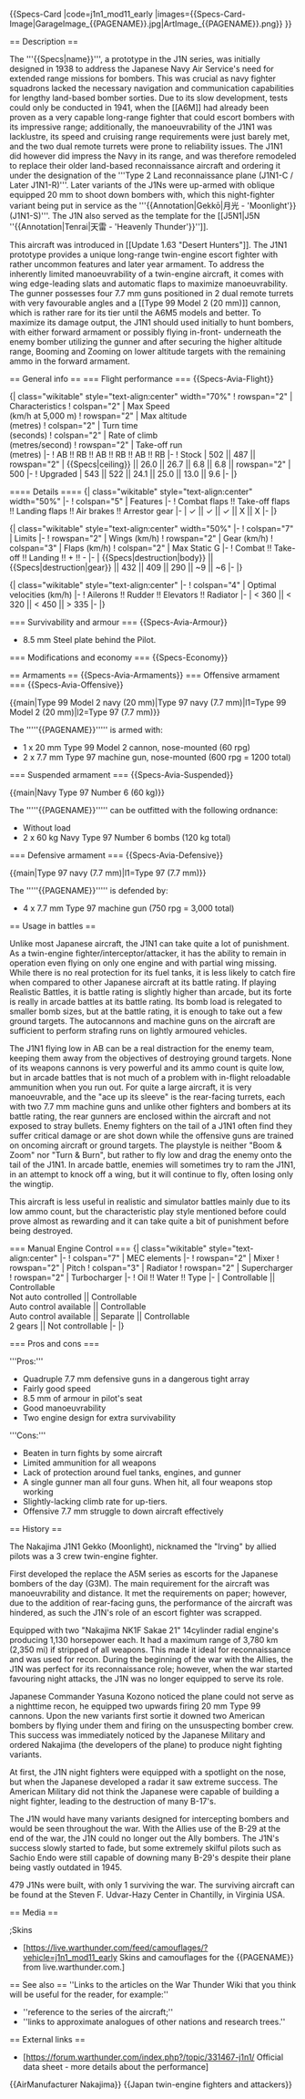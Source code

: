 {{Specs-Card
|code=j1n1_mod11_early
|images={{Specs-Card-Image|GarageImage_{{PAGENAME}}.jpg|ArtImage_{{PAGENAME}}.png}}
}}

== Description ==
<!-- ''In the description, the first part should be about the history of and the creation and combat usage of the aircraft, as well as its key features. In the second part, tell the reader about the aircraft in the game. Insert a screenshot of the vehicle, so that if the novice player does not remember the vehicle by name, he will immediately understand what kind of vehicle the article is talking about.'' -->
The '''{{Specs|name}}''', a prototype in the J1N series, was initially designed in 1938 to address the Japanese Navy Air Service's need for extended range missions for bombers. This was crucial as navy fighter squadrons lacked the necessary navigation and communication capabilities for lengthy land-based bomber sorties. Due to its slow development, tests could only be conducted in 1941, when the [[A6M]] had already been proven as a very capable long-range fighter that could escort bombers with its impressive range; additionally, the manoeuvrability of the J1N1 was lacklustre, its speed and cruising range requirements were just barely met, and the two dual remote turrets were prone to reliability issues. The J1N1 did however did impress the Navy in its range, and was therefore remodeled to replace their older land-based reconnaissance aircraft and ordering it under the designation of the '''Type 2 Land reconnaissance plane (J1N1-C / Later J1N1-R)'''. Later variants of the J1Ns were up-armed with oblique equipped 20 mm to shoot down bombers with, which this night-fighter variant being put in service as the '''{{Annotation|Gekkō|月光 - 'Moonlight'}} (J1N1-S)'''. The J1N also served as the template for the [[J5N1|J5N ''{{Annotation|Tenrai|天雷 - 'Heavenly Thunder'}}'']].

This aircraft was introduced in [[Update 1.63 "Desert Hunters"]]. The J1N1 prototype provides a unique long-range twin-engine escort fighter with rather uncommon features and later year armament. To address the inherently limited manoeuvrability of a twin-engine aircraft, it comes with wing edge-leading slats and automatic flaps to maximize manoeuvrability. The gunner possesses four 7.7 mm guns positioned in 2 dual remote turrets with very favourable angles and a [[Type 99 Model 2 (20 mm)]] cannon, which is rather rare for its tier until the A6M5 models and better. To maximize its damage output, the J1N1 should used initially to hunt bombers, with either forward armament or possibly flying in-front- underneath the enemy bomber utilizing the gunner and after securing the higher altitude range, Booming and Zooming on lower altitude targets with the remaining ammo in the forward armament.

== General info ==
=== Flight performance ===
{{Specs-Avia-Flight}}
<!-- ''Describe how the aircraft behaves in the air. Speed, manoeuvrability, acceleration and allowable loads - these are the most important characteristics of the vehicle.'' -->

{| class="wikitable" style="text-align:center" width="70%"
! rowspan="2" | Characteristics
! colspan="2" | Max Speed<br>(km/h at 5,000 m)
! rowspan="2" | Max altitude<br>(metres)
! colspan="2" | Turn time<br>(seconds)
! colspan="2" | Rate of climb<br>(metres/second)
! rowspan="2" | Take-off run<br>(metres)
|-
! AB !! RB !! AB !! RB !! AB !! RB
|-
! Stock
| 502 || 487 || rowspan="2" | {{Specs|ceiling}} || 26.0 || 26.7 || 6.8 || 6.8 || rowspan="2" | 500
|-
! Upgraded
| 543 || 522 || 24.1 || 25.0 || 13.0 || 9.6
|-
|}

==== Details ====
{| class="wikitable" style="text-align:center" width="50%"
|-
! colspan="5" | Features
|-
! Combat flaps !! Take-off flaps !! Landing flaps !! Air brakes !! Arrestor gear
|-
| ✓ || ✓ || ✓ || X || X     <!-- ✓ -->
|-
|}

{| class="wikitable" style="text-align:center" width="50%"
|-
! colspan="7" | Limits
|-
! rowspan="2" | Wings (km/h)
! rowspan="2" | Gear (km/h)
! colspan="3" | Flaps (km/h)
! colspan="2" | Max Static G
|-
! Combat !! Take-off !! Landing !! + !! -
|-
| {{Specs|destruction|body}} || {{Specs|destruction|gear}} || 432 || 409 || 290 || ~9 || ~6
|-
|}

{| class="wikitable" style="text-align:center"
|-
! colspan="4" | Optimal velocities (km/h)
|-
! Ailerons !! Rudder !! Elevators !! Radiator
|-
| < 360 || < 320 || < 450 || > 335
|-
|}

=== Survivability and armour ===
{{Specs-Avia-Armour}}
<!-- ''Examine the survivability of the aircraft. Note how vulnerable the structure is and how secure the pilot is, whether the fuel tanks are armoured, etc. Describe the armour, if there is any, and also mention the vulnerability of other critical aircraft systems.'' -->

* 8.5 mm Steel plate behind the Pilot.

=== Modifications and economy ===
{{Specs-Economy}}

== Armaments ==
{{Specs-Avia-Armaments}}
=== Offensive armament ===
{{Specs-Avia-Offensive}}
<!-- ''Describe the offensive armament of the aircraft, if any. Describe how effective the cannons and machine guns are in a battle, and also what belts or drums are better to use. If there is no offensive weaponry, delete this subsection.'' -->
{{main|Type 99 Model 2 navy (20 mm)|Type 97 navy (7.7 mm)|l1=Type 99 Model 2 (20 mm)|l2=Type 97 (7.7 mm)}}

The '''''{{PAGENAME}}''''' is armed with:

* 1 x 20 mm Type 99 Model 2 cannon, nose-mounted (60 rpg)
* 2 х 7.7 mm Type 97 machine gun, nose-mounted (600 rpg = 1200 total)

=== Suspended armament ===
{{Specs-Avia-Suspended}}
<!-- ''Describe the aircraft's suspended armament: additional cannons under the wings, bombs, rockets and torpedoes. This section is especially important for bombers and attackers. If there is no suspended weaponry remove this subsection.'' -->
{{main|Navy Type 97 Number 6 (60 kg)}}

The '''''{{PAGENAME}}''''' can be outfitted with the following ordnance:

* Without load
* 2 x 60 kg Navy Type 97 Number 6 bombs (120 kg total)

=== Defensive armament ===
{{Specs-Avia-Defensive}}
<!-- ''Defensive armament with turret machine guns or cannons, crewed by gunners. Examine the number of gunners and what belts or drums are better to use. If defensive weaponry is not available, remove this subsection.'' -->
{{main|Type 97 navy (7.7 mm)|l1=Type 97 (7.7 mm)}}

The '''''{{PAGENAME}}''''' is defended by:

* 4 x 7.7 mm Type 97 machine gun (750 rpg = 3,000 total)

== Usage in battles ==
<!-- ''Describe the tactics of playing in the aircraft, the features of using aircraft in a team and advice on tactics. Refrain from creating a "guide" - do not impose a single point of view, but instead, give the reader food for thought. Examine the most dangerous enemies and give recommendations on fighting them. If necessary, note the specifics of the game in different modes (AB, RB, SB).'' -->
Unlike most Japanese aircraft, the J1N1 can take quite a lot of punishment. As a twin-engine fighter/interceptor/attacker, it has the ability to remain in operation even flying on only one engine and with partial wing missing. While there is no real protection for its fuel tanks, it is less likely to catch fire when compared to other Japanese aircraft at its battle rating. If playing Realistic Battles, it is battle rating is slightly higher than arcade, but its forte is really in arcade battles at its battle rating. Its bomb load is relegated to smaller bomb sizes, but at the battle rating, it is enough to take out a few ground targets. The autocannons and machine guns on the aircraft are sufficient to perform strafing runs on lightly armoured vehicles.

The J1N1 flying low in AB can be a real distraction for the enemy team, keeping them away from the objectives of destroying ground targets. None of its weapons cannons is very powerful and its ammo count is quite low, but in arcade battles that is not much of a problem with in-flight reloadable ammunition when you run out. For quite a large aircraft, it is very manoeuvrable, and the "ace up its sleeve" is the rear-facing turrets, each with two 7.7 mm machine guns and unlike other fighters and bombers at its battle rating, the rear gunners are enclosed within the aircraft and not exposed to stray bullets. Enemy fighters on the tail of a J1N1 often find they suffer critical damage or are shot down while the offensive guns are trained on oncoming aircraft or ground targets. The playstyle is neither "Boom & Zoom" nor "Turn & Burn", but rather to fly low and drag the enemy onto the tail of the J1N1. In arcade battle, enemies will sometimes try to ram the J1N1, in an attempt to knock off a wing, but it will continue to fly, often losing only the wingtip.

This aircraft is less useful in realistic and simulator battles mainly due to its low ammo count, but the characteristic play style mentioned before could prove almost as rewarding and it can take quite a bit of punishment before being destroyed.

=== Manual Engine Control ===
{| class="wikitable" style="text-align:center"
|-
! colspan="7" | MEC elements
|-
! rowspan="2" | Mixer
! rowspan="2" | Pitch
! colspan="3" | Radiator
! rowspan="2" | Supercharger
! rowspan="2" | Turbocharger
|-
! Oil !! Water !! Type
|-
| Controllable || Controllable<br>Not auto controlled || Controllable<br>Auto control available || Controllable<br>Auto control available || Separate || Controllable<br>2 gears || Not controllable
|-
|}

=== Pros and cons ===
<!-- ''Summarise and briefly evaluate the vehicle in terms of its characteristics and combat effectiveness. Mark its pros and cons in the bulleted list. Try not to use more than 6 points for each of the characteristics. Avoid using categorical definitions such as "bad", "good" and the like - use substitutions with softer forms such as "inadequate" and "effective".'' -->

'''Pros:'''

* Quadruple 7.7 mm defensive guns in a dangerous tight array
* Fairly good speed
* 8.5 mm of armour in pilot's seat
* Good manoeuvrability
* Two engine design for extra survivability

'''Cons:'''

* Beaten in turn fights by some aircraft
* Limited ammunition for all weapons
* Lack of protection around fuel tanks, engines, and gunner
* A single gunner man all four guns. When hit, all four weapons stop working
* Slightly-lacking climb rate for up-tiers.
* Offensive 7.7 mm struggle to down aircraft effectively

== History ==
<!-- ''Describe the history of the creation and combat usage of the aircraft in more detail than in the introduction. If the historical reference turns out to be too long, take it to a separate article, taking a link to the article about the vehicle and adding a block "/History" (example: <nowiki>https://wiki.warthunder.com/(Vehicle-name)/History</nowiki>) and add a link to it here using the <code>main</code> template. Be sure to reference text and sources by using <code><nowiki><ref></ref></nowiki></code>, as well as adding them at the end of the article with <code><nowiki><references /></nowiki></code>. This section may also include the vehicle's dev blog entry (if applicable) and the in-game encyclopedia description (under <code><nowiki>=== In-game description ===</nowiki></code>, also if applicable).'' -->

The Nakajima J1N1 Gekko (Moonlight), nicknamed the "Irving" by allied pilots was a 3 crew twin-engine fighter.

First developed the replace the A5M series as escorts for the Japanese bombers of the day (G3M). The main requirement for the aircraft was manoeuvrability and distance. It met the requirements on paper; however, due to the addition of rear-facing guns, the performance of the aircraft was hindered, as such the J1N's role of an escort fighter was scrapped.

Equipped with two "Nakajima NK1F Sakae 21" 14cylinder radial engine's producing 1,130 horsepower each. It had a maximum range of 3,780 km (2,350 mi) if stripped of all weapons. This made it ideal for reconnaissance and was used for recon. During the beginning of the war with the Allies, the J1N was perfect for its reconnaissance role; however, when the war started favouring night attacks, the J1N was no longer equipped to serve its role.

Japanese Commander Yasuna Kozono noticed the plane could not serve as a nighttime recon, he equipped two upwards firing 20 mm Type 99 cannons. Upon the new variants first sortie it downed two American bombers by flying under them and firing on the unsuspecting bomber crew. This success was immediately noticed by the Japanese Military and ordered Nakajima (the developers of the plane) to produce night fighting variants.

At first, the J1N night fighters were equipped with a spotlight on the nose, but when the Japanese developed a radar it saw extreme success. The American Military did not think the Japanese were capable of building a night fighter, leading to the destruction of many B-17's.

The J1N would have many variants designed for intercepting bombers and would be seen throughout the war. With the Allies use of the B-29 at the end of the war, the J1N could no longer out the Ally bombers. The J1N's success slowly started to fade, but some extremely skilful pilots such as Sachio Endo were still capable of downing many B-29's despite their plane being vastly outdated in 1945.

479 J1Ns were built, with only 1 surviving the war. The surviving aircraft can be found at the Steven F. Udvar-Hazy Center in Chantilly, in Virginia USA.

== Media ==
<!-- ''Excellent additions to the article would be video guides, screenshots from the game, and photos.'' -->

;Skins
* [https://live.warthunder.com/feed/camouflages/?vehicle=j1n1_mod11_early Skins and camouflages for the {{PAGENAME}} from live.warthunder.com.]

== See also ==
''Links to the articles on the War Thunder Wiki that you think will be useful for the reader, for example:''
* ''reference to the series of the aircraft;''
* ''links to approximate analogues of other nations and research trees.''

== External links ==
<!-- ''Paste links to sources and external resources, such as:''
* ''topic on the official game forum;''
* ''other literature.'' -->

* [https://forum.warthunder.com/index.php?/topic/331467-j1n1/ Official data sheet - more details about the performance]

{{AirManufacturer Nakajima}}
{{Japan twin-engine fighters and attackers}}